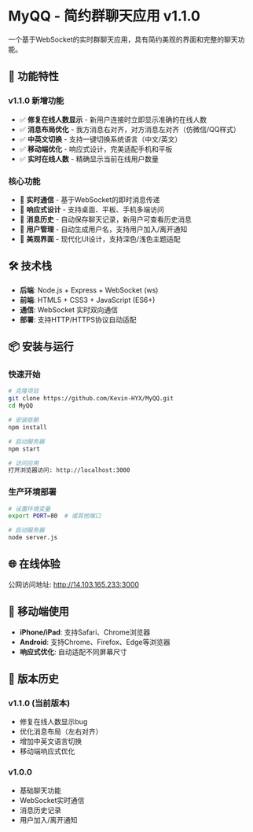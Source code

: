 # MyQQ - 简约群聊天应用 v1.1.0

一个基于WebSocket的实时群聊天应用，具有简约美观的界面和完整的聊天功能。

## 🚀 功能特性

### v1.1.0 新增功能
- ✅ **修复在线人数显示** - 新用户连接时立即显示准确的在线人数
- ✅ **消息布局优化** - 我方消息右对齐，对方消息左对齐（仿微信/QQ样式）
- ✅ **中英文切换** - 支持一键切换系统语言（中文/英文）
- ✅ **移动端优化** - 响应式设计，完美适配手机和平板
- ✅ **实时在线人数** - 精确显示当前在线用户数量

### 核心功能
- 🔗 **实时通信** - 基于WebSocket的即时消息传递
- 📱 **响应式设计** - 支持桌面、平板、手机多端访问
- 💾 **消息历史** - 自动保存聊天记录，新用户可查看历史消息
- 👥 **用户管理** - 自动生成用户名，支持用户加入/离开通知
- 🎨 **美观界面** - 现代化UI设计，支持深色/浅色主题适配

## 🛠️ 技术栈

- **后端**: Node.js + Express + WebSocket (ws)
- **前端**: HTML5 + CSS3 + JavaScript (ES6+)
- **通信**: WebSocket 实时双向通信
- **部署**: 支持HTTP/HTTPS协议自动适配

## 📦 安装与运行

### 快速开始
```bash
# 克隆项目
git clone https://github.com/Kevin-HYX/MyQQ.git
cd MyQQ

# 安装依赖
npm install

# 启动服务器
npm start

# 访问应用
打开浏览器访问: http://localhost:3000
```

### 生产环境部署
```bash
# 设置环境变量
export PORT=80  # 或其他端口

# 启动服务器
node server.js
```

## 🌐 在线体验

公网访问地址: http://14.103.165.233:3000

## 📱 移动端使用

- **iPhone/iPad**: 支持Safari、Chrome浏览器
- **Android**: 支持Chrome、Firefox、Edge等浏览器
- **响应式优化**: 自动适配不同屏幕尺寸

## 🔄 版本历史

### v1.1.0 (当前版本)
- 修复在线人数显示bug
- 优化消息布局（左右对齐）
- 增加中英文语言切换
- 移动端响应式优化

### v1.0.0
- 基础聊天功能
- WebSocket实时通信
- 消息历史记录
- 用户加入/离开通知